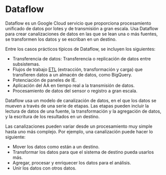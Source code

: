 # Dataflow

Dataflow es un Google Cloud servicio que proporciona procesamiento unificado de datos por lotes y de transmisión a gran escala. Usa Dataflow para crear canalizaciones de datos en las que se lean una o más fuentes, se transformen los datos y se escriban en un destino.

Entre los casos prácticos típicos de Dataflow, se incluyen los siguientes:

- Transferencia de datos: Transferencia o replicación de datos entre subsistemas.
- Flujos de trabajo [ETL](https://cloud.google.com/learn/what-is-etl?hl=es-419) (extracción, transformación y carga) que transfieren datos a un almacén de datos, como BigQuery.
- Potenciación de paneles de IE.
- Aplicación del AA en tiempo real a la transmisión de datos.
- Procesamiento de datos del sensor o registro a gran escala.

Dataflow usa un modelo de canalización de datos, en el que los datos se mueven a través de una serie de etapas. Las etapas pueden incluir la lectura de datos de una fuente, la transformación y la agregación de datos, y la escritura de los resultados en un destino.

Las canalizaciones pueden variar desde un procesamiento muy simple hasta uno más complejo. Por ejemplo, una canalización puede hacer lo siguiente:

- Mover los datos como están a un destino.
- Transformar los datos para que el sistema de destino pueda usarlos más.
- Agregar, procesar y enriquecer los datos para el análisis.
- Unir los datos con otros datos.
